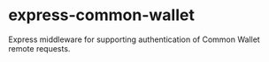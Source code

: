# express-common-wallet
Express middleware for supporting authentication of Common Wallet remote requests.
